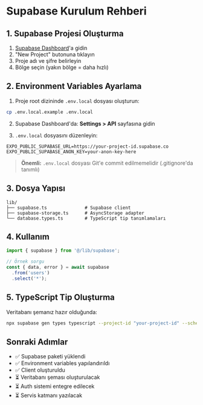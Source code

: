 # Supabase Kurulum Rehberi

## 1. Supabase Projesi Oluşturma

1. [Supabase Dashboard](https://supabase.com/dashboard)'a gidin
2. "New Project" butonuna tıklayın
3. Proje adı ve şifre belirleyin
4. Bölge seçin (yakın bölge = daha hızlı)

## 2. Environment Variables Ayarlama

1. Proje root dizininde `.env.local` dosyası oluşturun:
```bash
cp .env.local.example .env.local
```

2. Supabase Dashboard'da: **Settings > API** sayfasına gidin

3. `.env.local` dosyasını düzenleyin:
```env
EXPO_PUBLIC_SUPABASE_URL=https://your-project-id.supabase.co
EXPO_PUBLIC_SUPABASE_ANON_KEY=your-anon-key-here
```

> **Önemli:** `.env.local` dosyası Git'e commit edilmemelidir (.gitignore'da tanımlı)

## 3. Dosya Yapısı

```
lib/
├── supabase.ts              # Supabase client
├── supabase-storage.ts      # AsyncStorage adapter
└── database.types.ts        # TypeScript tip tanımlamaları
```

## 4. Kullanım

```typescript
import { supabase } from '@/lib/supabase';

// Örnek sorgu
const { data, error } = await supabase
  .from('users')
  .select('*');
```

## 5. TypeScript Tip Oluşturma

Veritabanı şemanız hazır olduğunda:

```bash
npx supabase gen types typescript --project-id "your-project-id" --schema public > lib/database.types.ts
```

## Sonraki Adımlar

- ✅ Supabase paketi yüklendi
- ✅ Environment variables yapılandırıldı
- ✅ Client oluşturuldu
- ⏳ Veritabanı şeması oluşturulacak
- ⏳ Auth sistemi entegre edilecek
- ⏳ Servis katmanı yazılacak

